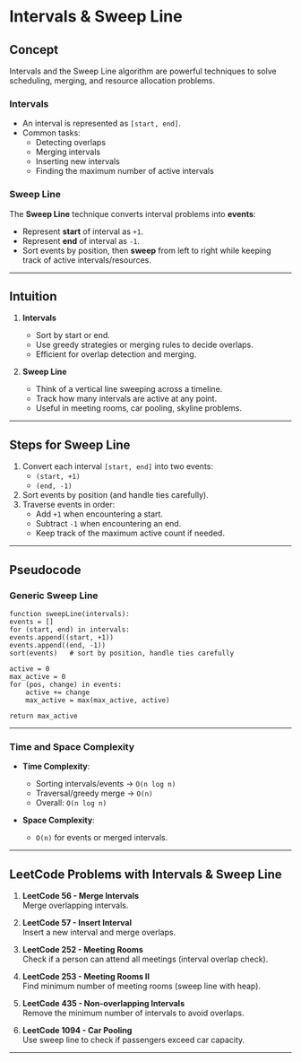 # Intervals & Sweep Line

## Concept
Intervals and the Sweep Line algorithm are powerful techniques to solve scheduling, merging, and resource allocation problems.  

### Intervals
- An interval is represented as `[start, end]`.
- Common tasks:
  - Detecting overlaps
  - Merging intervals
  - Inserting new intervals
  - Finding the maximum number of active intervals

### Sweep Line
The **Sweep Line** technique converts interval problems into **events**:
- Represent **start** of interval as `+1`.
- Represent **end** of interval as `-1`.
- Sort events by position, then **sweep** from left to right while keeping track of active intervals/resources.

---

## Intuition
1. **Intervals**
   - Sort by start or end.
   - Use greedy strategies or merging rules to decide overlaps.
   - Efficient for overlap detection and merging.

2. **Sweep Line**
   - Think of a vertical line sweeping across a timeline.
   - Track how many intervals are active at any point.
   - Useful in meeting rooms, car pooling, skyline problems.

---

## Steps for Sweep Line
1. Convert each interval `[start, end]` into two events:
   - `(start, +1)`
   - `(end, -1)`
2. Sort events by position (and handle ties carefully).
3. Traverse events in order:
   - Add `+1` when encountering a start.
   - Subtract `-1` when encountering an end.
   - Keep track of the maximum active count if needed.

---

## Pseudocode

### Generic Sweep Line

```
function sweepLine(intervals):
events = []
for (start, end) in intervals:
events.append((start, +1))
events.append((end, -1))
sort(events)   # sort by position, handle ties carefully

active = 0
max_active = 0
for (pos, change) in events:
    active += change
    max_active = max(max_active, active)

return max_active
```

---

### Time and Space Complexity
- **Time Complexity**:  
  - Sorting intervals/events → `O(n log n)`  
  - Traversal/greedy merge → `O(n)`  
  - Overall: `O(n log n)`

- **Space Complexity**:  
  - `O(n)` for events or merged intervals.

---

## LeetCode Problems with Intervals & Sweep Line

1. **LeetCode 56 - Merge Intervals**  
   Merge overlapping intervals.

2. **LeetCode 57 - Insert Interval**  
   Insert a new interval and merge overlaps.

3. **LeetCode 252 - Meeting Rooms**  
   Check if a person can attend all meetings (interval overlap check).

4. **LeetCode 253 - Meeting Rooms II**  
   Find minimum number of meeting rooms (sweep line with heap).

5. **LeetCode 435 - Non-overlapping Intervals**  
   Remove the minimum number of intervals to avoid overlaps.

6. **LeetCode 1094 - Car Pooling**  
   Use sweep line to check if passengers exceed car capacity.

---
